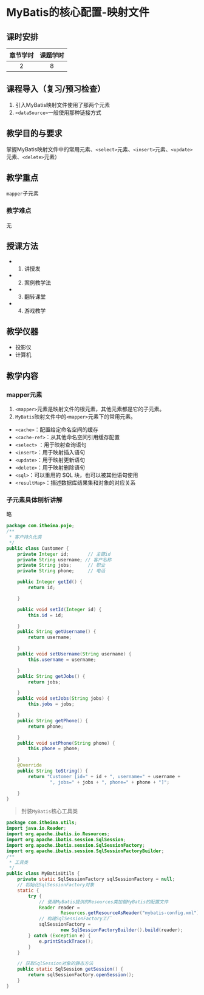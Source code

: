 # MyBatis的核心配置-映射文件

## 课时安排

|章节学时|课题学时|
|:--:|:--:|
|2|8|

## 课程导入（复习/预习检查）

1. 引入MyBatis映射文件使用了那两个元素
2. `<dataSource>`一般使用那种链接方式

## 教学目的与要求

掌握MyBatis映射文件中的常用元素、`<select>`元素、`<insert>`元素、`<update>`元素、`<delete>`元素）

## 教学重点
`mapper`子元素
### 教学难点
无
## 授课方法

- 1. 讲授发
- 2. 案例教学法
- 3. 翻转课堂
- 4. 游戏教学

## 教学仪器

* 投影仪
* 计算机

## 教学内容

### mapper元素

1. `<mapper>`元素是映射文件的根元素，其他元素都是它的子元素。
2. `MyBatis`映射文件中的`<mapper>`元素下的常用元素。
*	`<cache>`：配置给定命名空间的缓存 
*	`<cache-ref>`：从其他命名空间引用缓存配置 
*	`<select>` ：用于映射查询语句 
*	`<insert>`：用于映射插入语句 
*	`<update>`：用于映射更新语句 
*	`<delete>`：用于映射删除语句 
*	`<sql>`：可以重用的 SQL 块，也可以被其他语句使用 
*	`<resultMap>`：描述数据库结果集和对象的对应关系

### 子元素具体刨析讲解
略

``` java
package com.itheima.pojo;
/**
 * 客户持久化类
 */
public class Customer {
    private Integer id;       // 主键id
    private String username; // 客户名称
    private String jobs;      // 职业
    private String phone;     // 电话

    public Integer getId() {
        return id;

    }

    public void setId(Integer id) {
        this.id = id;

    }
    public String getUsername() {
        return username;

    }
    public void setUsername(String username) {
        this.username = username;

    }
    public String getJobs() {
        return jobs;

    }
    public void setJobs(String jobs) {
        this.jobs = jobs;

    }
    public String getPhone() {
        return phone;

    }
    public void setPhone(String phone) {
        this.phone = phone;

    }
    @Override
    public String toString() {
        return "Customer [id=" + id + ", username=" + username +
                ", jobs=" + jobs + ", phone=" + phone + "]";

    }
}
```

> 封装`MyBatis`核心工具类
``` java
package com.itheima.utils;
import java.io.Reader;
import org.apache.ibatis.io.Resources;
import org.apache.ibatis.session.SqlSession;
import org.apache.ibatis.session.SqlSessionFactory;
import org.apache.ibatis.session.SqlSessionFactoryBuilder;
/**
 * 工具类
 */
public class MyBatisUtils {
    private static SqlSessionFactory sqlSessionFactory = null;
    // 初始化SqlSessionFactory对象
    static {
        try {
            // 使用MyBatis提供的Resources类加载MyBatis的配置文件
            Reader reader =
                    Resources.getResourceAsReader("mybatis-config.xml");
            // 构建SqlSessionFactory工厂
            sqlSessionFactory =
                    new SqlSessionFactoryBuilder().build(reader);
        } catch (Exception e) {
            e.printStackTrace();
        }
    }

    // 获取SqlSession对象的静态方法
    public static SqlSession getSession() {
        return sqlSessionFactory.openSession();
    }
}
```
